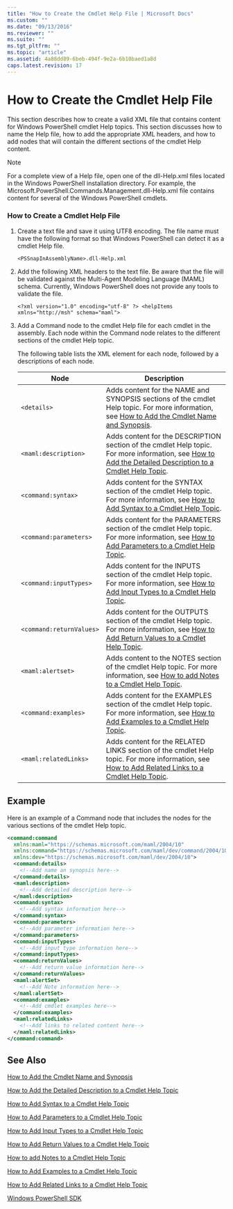 ```yaml
---
title: "How to Create the Cmdlet Help File | Microsoft Docs"
ms.custom: ""
ms.date: "09/13/2016"
ms.reviewer: ""
ms.suite: ""
ms.tgt_pltfrm: ""
ms.topic: "article"
ms.assetid: 4a88dd89-6beb-494f-9e2a-6b10baed1a8d
caps.latest.revision: 17
---
```

# How to Create the Cmdlet Help File

This section describes how to create a valid XML file that contains content for Windows PowerShell cmdlet Help topics. This section discusses how to name the Help file, how to add the appropriate XML headers, and how to add nodes that will contain the different sections of the cmdlet Help content.

> [!NOTE]
> For a complete view of a Help file, open one of the dll-Help.xml files located in the Windows PowerShell installation directory. For example, the Microsoft.PowerShell.Commands.Management.dll-Help.xml file contains content for several of the Windows PowerShell cmdlets.

### How to Create a Cmdlet Help File

1. Create a text file and save it using UTF8 encoding. The file name must have the following format so that Windows PowerShell can detect it as a cmdlet Help file.

   `<PSSnapInAssemblyName>.dll-Help.xml`

2. Add the following XML headers to the text file. Be aware that the file will be validated against the Multi-Agent Modeling Language (MAML) schema. Currently, Windows PowerShell does not provide any tools to validate the file.

   `<?xml version="1.0" encoding="utf-8" ?> <helpItems xmlns="http://msh" schema="maml">`

3. Add a Command node to the cmdlet Help file for each cmdlet in the assembly. Each node within the Command node relates to the different sections of the cmdlet Help topic.

   The following table lists the XML element for each node, followed by a descriptions of each node.

   |Node|Description|
   |----------|-----------------|
   |`<details>`|Adds content for the NAME and SYNOPSIS sections of the cmdlet Help topic. For more information, see [How to Add the Cmdlet Name and Synopsis](./how-to-add-the-cmdlet-name-and-synopsis-to-a-cmdlet-help-topic.md).|
   |`<maml:description>`|Adds content for the DESCRIPTION section of the cmdlet Help topic. For more information, see [How to Add the Detailed Description to a Cmdlet Help Topic](./how-to-add-a-cmdlet-description.md).|
   |`<command:syntax>`|Adds content for the SYNTAX section of the cmdlet Help topic. For more information, see [How to Add Syntax to a Cmdlet Help Topic](./how-to-add-syntax-to-a-cmdlet-help-topic.md).|
   |`<command:parameters>`|Adds content for the PARAMETERS section of the cmdlet Help topic. For more information, see [How to Add Parameters to a Cmdlet Help Topic](./how-to-add-parameter-information.md).|
   |`<command:inputTypes>`|Adds content for the INPUTS section of the cmdlet Help topic. For more information, see [How to Add Input Types to a Cmdlet Help Topic](./how-to-add-input-types-to-a-cmdlet-help-topic.md).|
   |`<command:returnValues>`|Adds content for the OUTPUTS section of the cmdlet Help topic. For more information, see [How to Add Return Values to a Cmdlet Help Topic](./how-to-add-return-values-to-a-cmdlet-help-topic.md).|
   |`<maml:alertset>`|Adds content to the NOTES section of the cmdlet Help topic. For more information, see [How to add Notes to a Cmdlet Help Topic](./how-to-add-notes-to-a-cmdlet-help-topic.md).|
   |`<command:examples>`|Adds content for the EXAMPLES section of the cmdlet Help topic. For more information, see [How to Add Examples to a Cmdlet Help Topic](./how-to-add-examples-to-a-cmdlet-help-topic.md).|
   |`<maml:relatedLinks>`|Adds content for the RELATED LINKS section of the cmdlet Help topic. For more information, see [How to Add Related Links to a Cmdlet Help Topic](./how-to-add-related-links-to-a-cmdlet-help-topic.md).|

## Example

 Here is an example of a Command node that includes the nodes for the various sections of the cmdlet Help topic.

```xml
<command:command
  xmlns:maml="https://schemas.microsoft.com/maml/2004/10"
  xmlns:command="https://schemas.microsoft.com/maml/dev/command/2004/10"
  xmlns:dev="https://schemas.microsoft.com/maml/dev/2004/10">
  <command:details>
    <!--Add name an synopsis here-->
  </command:details>
  <maml:description>
    <!--Add detailed description here-->
  </maml:description>
  <command:syntax>
    <!--Add syntax information here-->
  </command:syntax>
  <command:parameters>
    <!--Add parameter information here-->
  </command:parameters>
  <command:inputTypes>
    <!--Add input type information here-->
  </command:inputTypes>
  <command:returnValues>
    <!--Add return value information here-->
  </command:returnValues>
  <maml:alertSet>
    <!--Add Note information here-->
  </maml:alertSet>
  <command:examples>
    <!--Add cmdlet examples here-->
  </command:examples>
  <maml:relatedLinks>
    <!--Add links to related content here-->
  </maml:relatedLinks>
</command:command>
```

## See Also

 [How to Add the Cmdlet Name and Synopsis](./how-to-add-the-cmdlet-name-and-synopsis-to-a-cmdlet-help-topic.md)

 [How to Add the Detailed Description to a Cmdlet Help Topic](./how-to-add-a-cmdlet-description.md)

 [How to Add Syntax to a Cmdlet Help Topic](./how-to-add-syntax-to-a-cmdlet-help-topic.md)

 [How to Add Parameters to a Cmdlet Help Topic](./how-to-add-parameter-information.md)

 [How to Add Input Types to a Cmdlet Help Topic](./how-to-add-input-types-to-a-cmdlet-help-topic.md)

 [How to Add Return Values to a Cmdlet Help Topic](./how-to-add-return-values-to-a-cmdlet-help-topic.md)

 [How to add Notes to a Cmdlet Help Topic](./how-to-add-notes-to-a-cmdlet-help-topic.md)

 [How to Add Examples to a Cmdlet Help Topic](./how-to-add-examples-to-a-cmdlet-help-topic.md)

 [How to Add Related Links to a Cmdlet Help Topic](./how-to-add-related-links-to-a-cmdlet-help-topic.md)

 [Windows PowerShell SDK](../windows-powershell-reference.md)